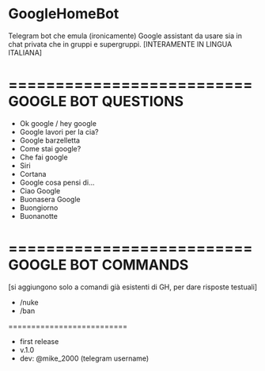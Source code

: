 # GoogleHomeBot
Telegram bot che emula (ironicamente) Google assistant da usare sia in chat privata che in gruppi e supergruppi.
[INTERAMENTE IN LINGUA ITALIANA]


==========================
   GOOGLE BOT QUESTIONS
==========================

- Ok google / hey google
- Google lavori per la cia?
- Google barzelletta
- Come stai google?
- Che fai google
- Siri
- Cortana
- Google cosa pensi di...
- Ciao Google
- Buonasera Google
- Buongiorno 
- Buonanotte

==========================
   GOOGLE BOT COMMANDS
==========================
[si aggiungono solo a 
comandi già esistenti 
di GH, per dare risposte
testuali]

- /nuke
- /ban

==========================
- first release
- v.1.0
- dev: @mike_2000 (telegram username)

